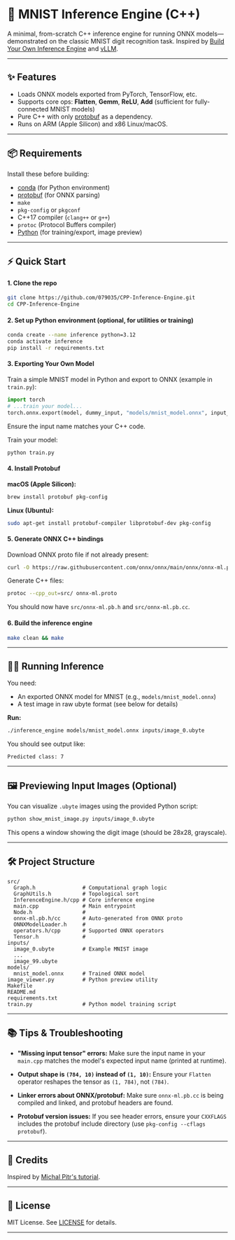 # 🧠 MNIST Inference Engine (C++)

A minimal, from-scratch C++ inference engine for running ONNX models—demonstrated on the classic MNIST digit recognition task.
Inspired by [Build Your Own Inference Engine](https://michalpitr.substack.com/p/build-your-own-inference-engine-from) and [vLLM](https://github.com/vllm-project/vllm).

---

## ✨ Features

- Loads ONNX models exported from PyTorch, TensorFlow, etc.
- Supports core ops: **Flatten**, **Gemm**, **ReLU**, **Add** (sufficient for fully-connected MNIST models)
- Pure C++ with only [protobuf](https://developers.google.com/protocol-buffers) as a dependency.
- Runs on ARM (Apple Silicon) and x86 Linux/macOS.

---

## 📦 Requirements

Install these before building:

- [conda](https://docs.conda.io/en/latest/) (for Python environment)
- [protobuf](https://developers.google.com/protocol-buffers) (for ONNX parsing)
- `make`
- `pkg-config` or `pkgconf`
- C++17 compiler (`clang++` or `g++`)
- `protoc` (Protocol Buffers compiler)
- [Python](https://www.python.org/) (for training/export, image preview)

---

## ⚡ Quick Start

#### 1. **Clone the repo**

```bash
git clone https://github.com/079035/CPP-Inference-Engine.git
cd CPP-Inference-Engine
```

#### 2. **Set up Python environment (optional, for utilities or training)**

```bash
conda create --name inference python=3.12
conda activate inference
pip install -r requirements.txt
```

#### 3. **Exporting Your Own Model**

Train a simple MNIST model in Python and export to ONNX (example in `train.py`):

```python
import torch
# ...train your model...
torch.onnx.export(model, dummy_input, "models/mnist_model.onnx", input_names=['onnx::Flatten_0'])
```

Ensure the input name matches your C++ code.

Train your model:

```bash
python train.py
```

#### 4. **Install Protobuf**

**macOS (Apple Silicon):**

```bash
brew install protobuf pkg-config
```

**Linux (Ubuntu):**

```bash
sudo apt-get install protobuf-compiler libprotobuf-dev pkg-config
```

#### 5. **Generate ONNX C++ bindings**

Download ONNX proto file if not already present:

```bash
curl -O https://raw.githubusercontent.com/onnx/onnx/main/onnx/onnx-ml.proto
```

Generate C++ files:

```bash
protoc --cpp_out=src/ onnx-ml.proto
```

You should now have `src/onnx-ml.pb.h` and `src/onnx-ml.pb.cc`.

#### 6. **Build the inference engine**

```bash
make clean && make
```

---

## 🏃‍♂️ Running Inference

You need:

- An exported ONNX model for MNIST (e.g., `models/mnist_model.onnx`)
- A test image in raw ubyte format (see below for details)

**Run:**

```bash
./inference_engine models/mnist_model.onnx inputs/image_0.ubyte
```

You should see output like:

```
Predicted class: 7
```

---

## 🖼️ Previewing Input Images (Optional)

You can visualize `.ubyte` images using the provided Python script:

```bash
python show_mnist_image.py inputs/image_0.ubyte
```

This opens a window showing the digit image (should be 28x28, grayscale).

---

## 🛠️ Project Structure

```
src/
  Graph.h               # Computational graph logic
  GraphUtils.h          # Topological sort
  InferenceEngine.h/cpp # Core inference engine
  main.cpp              # Main entrypoint
  Node.h                #
  onnx-ml.pb.h/cc       # Auto-generated from ONNX proto
  ONNXModelLoader.h     #
  operators.h/cpp       # Supported ONNX operators
  Tensor.h              #
inputs/
  image_0.ubyte         # Example MNIST image
  ...
  image_99.ubyte
models/
  mnist_model.onnx      # Trained ONNX model
image_viewer.py         # Python preview utility
Makefile
README.md
requirements.txt
train.py                # Python model training script
```

---

## 📚 Tips & Troubleshooting

- **"Missing input tensor" errors:**
  Make sure the input name in your `main.cpp` matches the model's expected input name (printed at runtime).

- **Output shape is `(784, 10)` instead of `(1, 10)`:**
  Ensure your `Flatten` operator reshapes the tensor as `(1, 784)`, not `(784)`.

- **Linker errors about ONNX/protobuf:**
  Make sure `onnx-ml.pb.cc` is being compiled and linked, and protobuf headers are found.

- **Protobuf version issues:**
  If you see header errors, ensure your `CXXFLAGS` includes the protobuf include directory (use `pkg-config --cflags protobuf`).

---

## 👥 Credits

Inspired by [Michal Pitr's tutorial](https://michalpitr.substack.com/p/build-your-own-inference-engine-from).

---

## 📄 License

MIT License. See [LICENSE](LICENSE) for details.

---
